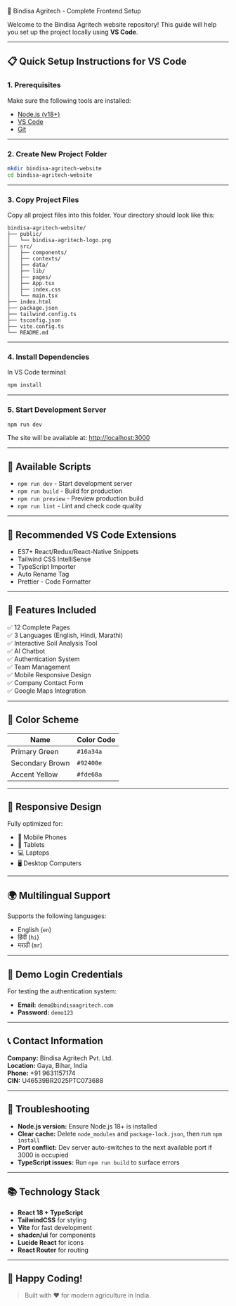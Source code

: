 🌾 Bindisa Agritech - Complete Frontend Setup

Welcome to the Bindisa Agritech website repository! This guide will help you set up the project locally using **VS Code**.

---

## 📋 Quick Setup Instructions for VS Code

### 1. Prerequisites

Make sure the following tools are installed:

- [Node.js (v18+)](https://nodejs.org/)
- [VS Code](https://code.visualstudio.com/)
- [Git](https://git-scm.com/)

---

### 2. Create New Project Folder

```bash
mkdir bindisa-agritech-website
cd bindisa-agritech-website
```

---

### 3. Copy Project Files

Copy all project files into this folder. Your directory should look like this:

```
bindisa-agritech-website/
├── public/
│   └── bindisa-agritech-logo.png
├── src/
│   ├── components/
│   ├── contexts/
│   ├── data/
│   ├── lib/
│   ├── pages/
│   ├── App.tsx
│   ├── index.css
│   └── main.tsx
├── index.html
├── package.json
├── tailwind.config.ts
├── tsconfig.json
├── vite.config.ts
└── README.md
```

---

### 4. Install Dependencies

In VS Code terminal:

```bash
npm install
```

---

### 5. Start Development Server

```bash
npm run dev
```

The site will be available at: [http://localhost:3000](http://localhost:3000)

---

## 🎯 Available Scripts

- `npm run dev` - Start development server  
- `npm run build` - Build for production  
- `npm run preview` - Preview production build  
- `npm run lint` - Lint and check code quality  

---

## 🔧 Recommended VS Code Extensions

- ES7+ React/Redux/React-Native Snippets  
- Tailwind CSS IntelliSense  
- TypeScript Importer  
- Auto Rename Tag  
- Prettier - Code Formatter  

---

## 🌟 Features Included

✅ 12 Complete Pages  
✅ 3 Languages (English, Hindi, Marathi)  
✅ Interactive Soil Analysis Tool  
✅ AI Chatbot  
✅ Authentication System  
✅ Team Management  
✅ Mobile Responsive Design  
✅ Company Contact Form  
✅ Google Maps Integration  

---

## 🎨 Color Scheme

| Name            | Color Code |
|-----------------|------------|
| Primary Green   | `#16a34a`  |
| Secondary Brown | `#92400e`  |
| Accent Yellow   | `#fde68a`  |

---

## 📱 Responsive Design

Fully optimized for:

- 📱 Mobile Phones  
- 📱 Tablets  
- 💻 Laptops  
- 🖥️ Desktop Computers  

---

## 🌍 Multilingual Support

Supports the following languages:

- English (`en`)  
- हिंदी (`hi`)  
- मराठी (`mr`)  

---

## 🔐 Demo Login Credentials

For testing the authentication system:

- **Email:** `demo@bindisaagritech.com`  
- **Password:** `demo123`  

---

## 📞 Contact Information

**Company:** Bindisa Agritech Pvt. Ltd.  
**Location:** Gaya, Bihar, India  
**Phone:** +91 9631157174  
**CIN:** U46539BR2025PTC073688  

---

## 🔧 Troubleshooting

- **Node.js version:** Ensure Node.js 18+ is installed  
- **Clear cache:** Delete `node_modules` and `package-lock.json`, then run `npm install`  
- **Port conflict:** Dev server auto-switches to the next available port if 3000 is occupied  
- **TypeScript issues:** Run `npm run build` to surface errors  

---

## 📚 Technology Stack

- **React 18 + TypeScript**  
- **TailwindCSS** for styling  
- **Vite** for fast development  
- **shadcn/ui** for components  
- **Lucide React** for icons  
- **React Router** for routing  

---

## 🚀 Happy Coding!

> Built with ❤️ for modern agriculture in India.
